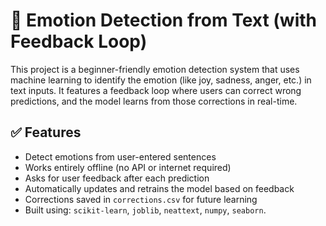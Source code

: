 # 🧠 Emotion Detection from Text (with Feedback Loop)

This project is a beginner-friendly emotion detection system that uses machine learning to identify the emotion (like joy, sadness, anger, etc.) in text inputs. It features a feedback loop where users can correct wrong predictions, and the model learns from those corrections in real-time.

## ✅ Features

- Detect emotions from user-entered sentences
- Works entirely offline (no API or internet required)
- Asks for user feedback after each prediction
- Automatically updates and retrains the model based on feedback
- Corrections saved in `corrections.csv` for future learning
- Built using: `scikit-learn`, `joblib`, `neattext`, `numpy`, `seaborn`.
